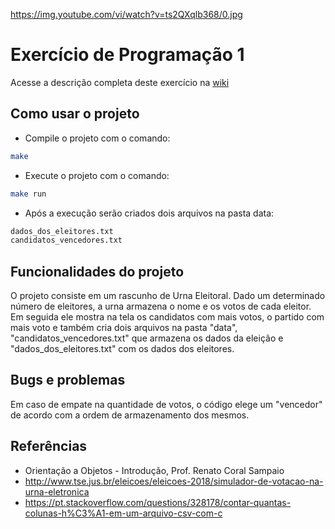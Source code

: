 https://img.youtube.com/vi/watch?v=ts2QXqlb368/0.jpg

# Exercício de Programação 1

Acesse a descrição completa deste exercício na [wiki](https://gitlab.com/oofga/eps_2018_2/ep1/wikis/Descricao)

## Como usar o projeto

* Compile o projeto com o comando:

```sh
make
```

* Execute o projeto com o comando:

```sh
make run
```

* Após a execução serão criados dois arquivos na pasta data:
```sh
dados_dos_eleitores.txt
candidatos_vencedores.txt
```

## Funcionalidades do projeto

O projeto consiste em um rascunho de Urna Eleitoral. Dado um determinado número de eleitores, a urna armazena o nome e os votos de cada eleitor. Em seguida ele mostra na tela os candidatos com mais votos, o partido com mais voto e também cria dois arquivos na pasta "data", "candidatos_vencedores.txt" que armazena os dados da eleição e "dados_dos_eleitores.txt" com os dados dos eleitores.

## Bugs e problemas

Em caso de empate na quantidade de votos, o código elege um "vencedor" de acordo com a ordem de armazenamento dos mesmos.

## Referências

* Orientação a Objetos - Introdução, Prof. Renato Coral Sampaio 
* http://www.tse.jus.br/eleicoes/eleicoes-2018/simulador-de-votacao-na-urna-eletronica
* https://pt.stackoverflow.com/questions/328178/contar-quantas-colunas-h%C3%A1-em-um-arquivo-csv-com-c